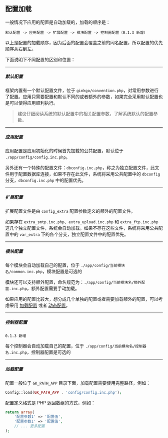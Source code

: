 ## 配置加载

一般情况下应用的配置是自动加载的，加载的顺序是：

`默认配置 -> 应用配置 -> 扩展配置 -> 模块配置 -> 控制器配置（0.1.3 新增）`

以上是配置的加载顺序，因为后面的配置会覆盖之前的同名配置，所以配置的优先顺序从右到左。

下面说明下不同配置的区别和位置：

----------

##### 默认配置

框架内置有一个默认配置文件，位于 `ginkgo/convention.php`，对常用参数进行了配置。应用只需要配置和默认不同的或者额外的参数，如果完全采用默认配置也是可以使得应用顺利执行。

> 建议仔细阅读系统的默认配置中的相关配置参数，了解系统默认的配置参数。

----------

##### 应用配置

应用配置是应用初始化的时候首先加载的公共配置，默认位于 `./app/config/config.inc.php`。

另外还有一个特殊的配置文件：`dbconfig.inc.php`，称之为独立配置文件，此文件用于配置数据库连接，如果不存在此文件，系统将采用公共配置中的 `dbconfig` 分支，`dbconfig.inc.php` 中的配置优先。

----------

##### 扩展配置

扩展配置文件是由 `config_extra` 配置参数定义的额外的配置文件。

如果存在 `extra_smtp.inc.php`、`extra_upload.inc.php` 和 `extra_ftp.inc.php` 这几个独立配置文件，系统会自动加载。如果不存在这些文件，系统将采用公共配置中的 `var_extra` 下的各个分支，独立配置文件中的配置优先。

----------

##### 模块配置

每个模块会自动加载自己的配置，位于 `./app/config/当前模块名/common.inc.php`，模块配置是可选的

模块还可以支持额外配置，命名规范为：`./app/config/当前模块名/额外配置.inc.php`，额外配置需要手动加载。

如果应用的配置比较大，想分成几个单独的配置或者需要加载额外的配置，可以考虑采用 [加载配置](#load) 或者 [动态配置](dynamic.md)。

----------

##### 控制器配置

`0.1.3 新增`

每个控制器会自动加载自己的配置，位于 `./app/config/当前模块名/控制器名.inc.php`，控制器配置是可选的

----------

<span id ="load"></span>

##### 加载配置

配置一般位于 `GK_PATH_APP` 目录下面，加载配置需要使用完整路径，例如：

``` php
Config::load(GK_PATH_APP . 'config/config.inc.php');
```

配置定义格式是 PHP 返回数组的方式，例如：

``` php
return array(
    '配置参数1' => '配置值',
    '配置参数1' => '配置值',
    // ... 更多配置
);
```
